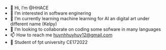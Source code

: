 - 👋 Hi, I’m @HHACE
- 👀 I’m interested in software enginering
- 🌱 I’m currently learning machine learning for AI an digital art under different name (Kelpy)
- 💞️ I’m looking to collaborate on coding some sofware in many languages
- 📫 How to reach me huynhhuyhuy12@gmail.com
- 🏫 Student of fpt university CE172022

<!---
HHACE/HHACE is a ✨ special ✨ repository because its `README.md` (this file) appears on your GitHub profile.
You can click the Preview link to take a look at your changes.
--->

